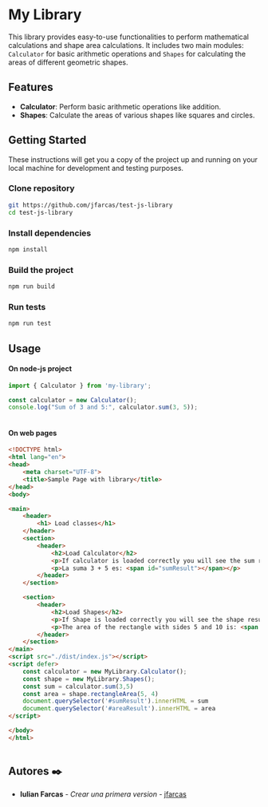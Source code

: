 # My Library

This library provides easy-to-use functionalities to perform mathematical calculations and shape area calculations. It includes two main modules: `Calculator` for basic arithmetic operations and `Shapes` for calculating the areas of different geometric shapes.

## Features

- **Calculator**: Perform basic arithmetic operations like addition.
- **Shapes**: Calculate the areas of various shapes like squares and circles.

## Getting Started

These instructions will get you a copy of the project up and running on your local machine for development and testing purposes.

### Clone repository 
```bash
git https://github.com/jfarcas/test-js-library
cd test-js-library
```
 ### Install dependencies
```bash
npm install 
```

### Build the project
```bash
npm run build 
```

### Run tests
```bash
npm run test 
```

## Usage
#### On node-js project
```javascript
import { Calculator } from 'my-library';

const calculator = new Calculator();
console.log("Sum of 3 and 5:", calculator.sum(3, 5));
 
```

#### On web pages
```html
<!DOCTYPE html>
<html lang="en">
<head>
    <meta charset="UTF-8">
    <title>Sample Page with library</title>
</head>
<body>

<main>
    <header>
        <h1> Load classes</h1>
    </header>
    <section>
        <header>
            <h2>Load Calculator</h2>
            <p>If calculator is loaded correctly you will see the sum result</p>
            <p>La suma 3 + 5 es: <span id="sumResult"></span></p>
        </header>
    </section>

    <section>
        <header>
            <h2>Load Shapes</h2>
            <p>If Shape is loaded correctly you will see the shape result</p>
            <p>The area of the rectangle with sides 5 and 10 is: <span id="areaResult"></span></p>
        </header>
    </section>
</main>
<script src="./dist/index.js"></script>
<script defer>
    const calculator = new MyLibrary.Calculator();
    const shape = new MyLibrary.Shapes();
    const sum = calculator.sum(3,5)
    const area = shape.rectangleArea(5, 4)
    document.querySelector('#sumResult').innerHTML = sum
    document.querySelector('#areaResult').innerHTML = area
</script>

</body>
</html>
 
```


## Autores ✒️

* **Iulian Farcas** - *Crear una primera version* - [jfarcas](https://github.com/jfarcas)
